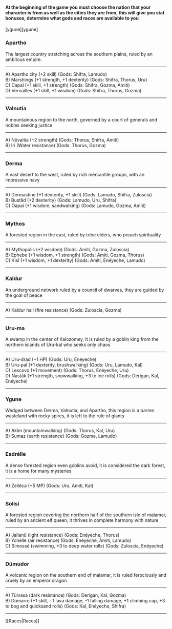 #### At the beginning of the game you must choose the nation that your character is from as well as the cities they are from, this will give you stat bonuses, determine what gods and races are available to you  

[ygune][ygune]

### Apartho  
The largest country stretching across the southern plains, ruled by an ambitous empire.  

---

A) Apartho city (+2 skill) (Gods: Shifra, Lamudo)  
B) Marshings (+1 strength, +1 dexterity) (Gods: Shifra, Thorus, Uru)  
C) Capal (+1 skill, +1 strength) (Gods: Shifra, Gozma, Amiti)  
D) Vernailles (+1 skill, +1 wisdom) (Gods: Shifra, Thorus, Gozma)  

---
	
### Valnutia  
A mountainous region to the north, governed by a court of generals and nobles seeking justice  

---

A) Nüvaltia (+2 strength) (Gods: Thorus, Shifra, Amiti)  
B) Iri (Water resistance) (Gods: Thorus, Gozma)  

---

### Derma  
A vast desert to the west, ruled by rich mercantile groups, with an impressive navy  

---

A) Dermastine (+1 dexterity, +1 skill) (Gods: Lamudo, Shifra, Zuloscia)  
B) Buståd (+2 dexterity) (Gods: Lamudo, Uru, Shifra)  
C) Oapai (+1 wisdom, sandwalking) (Gods: Lamudo, Gozma, Amiti)  

---

### Mythos  
A forested region in the east, ruled by tribe elders, who preach spirituality  

---

A) Mythopolis (+2 wisdom) (Gods: Amiti, Gozma, Zuloscia)  
B) Ephebe (+1 wisdom, +1 strength) (Gods: Amiti, Gozma, Thorus)  
C) Kisî (+1 wisdom, +1 dexterity) (Gods: Amiti, Enéyeche, Lamudo)  

---

### Kaldur 
An underground network ruled by a council of dwarves, they are guided by the goal of peace  

---

A) Kaldur hall (fire resistance) (Gods: Zuloscia, Gozma)  

---

### Uru-ma  
A swamp in the center of Kalozomey, It is ruled by a goblin king from the northern islands of Uru-kal who seeks only chaos  

---

A) Uru-drad (+1 HP) (Gods: Uru, Enéyeche)  
B) Uru-pal (+1 dexterity, brushwallking) (Gods: Uru, Lamudo, Kal)  
C) Lescovo (+1 movement) (Gods: Thorus, Enéyeche, Uru)  
D) Naståk (+1 strength, snowwalking, +3 to ice rolls) (Gods: Derigan, Kal, Enéyeche)  

---

### Ygune  
Wedged between Derma, Valnutia, and Apartho, this region is a barren wasteland with rocky spires, it is left to the rule of giants  

---

A) Akîm (mountainwalking) (Gods: Thorus, Kal, Uru)  
B) Sumaz (earth resistance) (Gods: Gozma, Lamudo)  

---

### Esdrélle  
A dense forested region even goblins avoid, it is considered the dark forest, it is a home for many mysteries  

---

A) Zelléca (+5 MP) (Gods: Uru, Amiti, Kal)  

---

### Solisi  
A forested region covering the northern half of the southern isle of malamar, ruled by an ancient elf queen, it thrives in complete harmony with nature  

---

A) Jallanû (light resistance) (Gods: Enéyeche, Thorus)  
B) Ychélle (air resistance) (Gods: Enéyeche, Amiti, Lamudo)  
C) Simossé (swimming, +3 to deep water rolls) (Gods: Zuloscia, Enéyeche)  

---

### Dümudor  
A volcanic region on the southern end of malamar, it is ruled ferociously and cruely by an emperor dragon  

---

A) Tülvasa (dark resistance) (Gods: Derigan, Kal, Gozma)  
B) Dümarro (+1 skill, - 1 lava damage, -1 falling damage, +1 climbing cap, +3 to bog and quicksand rolls) (Gods: Kal, Enéyeche, Shifra)  

---

[[Races|Races]]